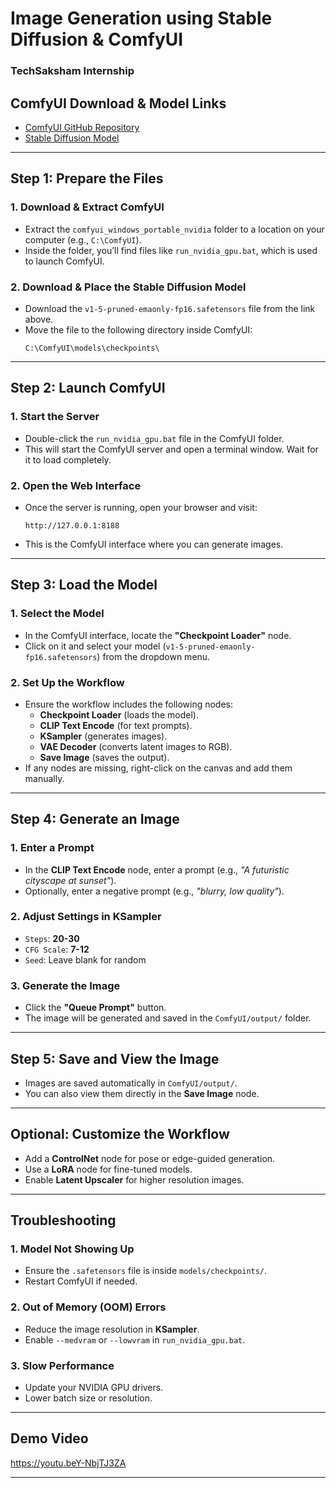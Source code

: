 # **Image Generation using Stable Diffusion & ComfyUI**  
### **TechSaksham Internship**  

## **ComfyUI Download & Model Links**  
- [ComfyUI GitHub Repository](https://github.com/comfyanonymous/ComfyUI)  
- [Stable Diffusion Model](https://huggingface.co/Comfy-Org/stable-diffusion-v1-5-archive/blob/main/v1-5-pruned-emaonly-fp16.safetensors)  

---

## **Step 1: Prepare the Files**  

### **1. Download & Extract ComfyUI**  
- Extract the `comfyui_windows_portable_nvidia` folder to a location on your computer (e.g., `C:\ComfyUI`).  
- Inside the folder, you’ll find files like `run_nvidia_gpu.bat`, which is used to launch ComfyUI.  

### **2. Download & Place the Stable Diffusion Model**  
- Download the `v1-5-pruned-emaonly-fp16.safetensors` file from the link above.  
- Move the file to the following directory inside ComfyUI:  
  ```
  C:\ComfyUI\models\checkpoints\
  ```

---

## **Step 2: Launch ComfyUI**  

### **1. Start the Server**  
- Double-click the `run_nvidia_gpu.bat` file in the ComfyUI folder.  
- This will start the ComfyUI server and open a terminal window. Wait for it to load completely.  

### **2. Open the Web Interface**  
- Once the server is running, open your browser and visit:  
  ```
  http://127.0.0.1:8188
  ```
- This is the ComfyUI interface where you can generate images.  

---

## **Step 3: Load the Model**  

### **1. Select the Model**  
- In the ComfyUI interface, locate the **"Checkpoint Loader"** node.  
- Click on it and select your model (`v1-5-pruned-emaonly-fp16.safetensors`) from the dropdown menu.  

### **2. Set Up the Workflow**  
- Ensure the workflow includes the following nodes:  
  - **Checkpoint Loader** (loads the model).  
  - **CLIP Text Encode** (for text prompts).  
  - **KSampler** (generates images).  
  - **VAE Decoder** (converts latent images to RGB).  
  - **Save Image** (saves the output).  
- If any nodes are missing, right-click on the canvas and add them manually.  

---

## **Step 4: Generate an Image**  

### **1. Enter a Prompt**  
- In the **CLIP Text Encode** node, enter a prompt (e.g., *"A futuristic cityscape at sunset"*).  
- Optionally, enter a negative prompt (e.g., *"blurry, low quality"*).  

### **2. Adjust Settings in KSampler**  
- `Steps`: **20-30**  
- `CFG Scale`: **7-12**  
- `Seed`: Leave blank for random  

### **3. Generate the Image**  
- Click the **"Queue Prompt"** button.  
- The image will be generated and saved in the `ComfyUI/output/` folder.  

---

## **Step 5: Save and View the Image**  
- Images are saved automatically in `ComfyUI/output/`.  
- You can also view them directly in the **Save Image** node.  

---

## **Optional: Customize the Workflow**  
- Add a **ControlNet** node for pose or edge-guided generation.  
- Use a **LoRA** node for fine-tuned models.  
- Enable **Latent Upscaler** for higher resolution images.  

---

## **Troubleshooting**  

### **1. Model Not Showing Up**  
- Ensure the `.safetensors` file is inside `models/checkpoints/`.  
- Restart ComfyUI if needed.  

### **2. Out of Memory (OOM) Errors**  
- Reduce the image resolution in **KSampler**.  
- Enable `--medvram` or `--lowvram` in `run_nvidia_gpu.bat`.  

### **3. Slow Performance**  
- Update your NVIDIA GPU drivers.  
- Lower batch size or resolution.  

---

## **Demo Video**  
https://youtu.beY-NbjTJ3ZA 

---
